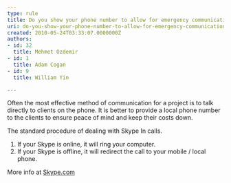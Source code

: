 ```yaml
---
type: rule
title: Do you show your phone number to allow for emergency communication?
uri: do-you-show-your-phone-number-to-allow-for-emergency-communication
created: 2010-05-24T03:33:07.0000000Z
authors:
- id: 32
  title: Mehmet Ozdemir
- id: 1
  title: Adam Cogan
- id: 9
  title: William Yin

---
```


 Often the most effective method of communication for a project is to talk directly to clients on the phone. It is better to provide a local phone number to the clients to ensure peace of mind and keep their costs down.

The standard procedure of dealing with Skype In calls. 

1. If your Skype is online, it will ring your computer.
2. If your Skype is offline, it will redirect the call to your mobile / local phone.


More info at [Skype.com](http&#58;//www.skype.com/intl/en-us/features/allfeatures/online-number/)
 
